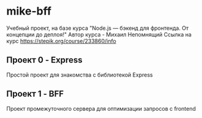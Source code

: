 # mike-bff

Учебный проект, на базе курса "Node.js — бэкенд для фронтенда. От концепции до деплоя!"
Автор курса - Михаил Непомнящий
Ссылка на курс https://stepik.org/course/233860/info

## Проект 0 - Express

Простой проект для знакомства с библиотекой Express

## Проект 1 - BFF

Проект промежуточного сервера для оптимизации запросов с frontend
